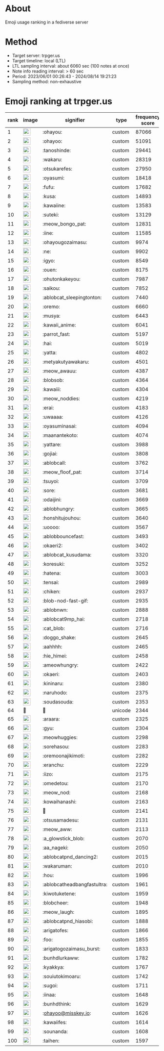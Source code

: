 # About
Emoji usage ranking in a fediverse server

# Method
- Target server: trpger.us
- Target timeline: local (LTL)
- LTL sampling interval: about 6060 sec (100 notes at once)
- Note info reading interval: > 60 sec
- Period: 2023/06/01 00:26:43 - 2024/08/14 19:21:23 
- Sampling method: non-exhaustive

# Emoji ranking at trpger.us

|rank|image|signifier|type|frequency score|
|----|----|----|----|----|
|1|<img height="24" src="https://trpger.us/emoji/ohayou.webp">|:ohayou:|custom|87066|
|2|<img height="24" src="https://trpger.us/emoji/ohayoo.webp">|:ohayoo:|custom|51091|
|3|<img height="24" src="https://trpger.us/emoji/tanoshinde.webp">|:tanoshinde:|custom|29441|
|4|<img height="24" src="https://trpger.us/emoji/wakaru.webp">|:wakaru:|custom|28319|
|5|<img height="24" src="https://trpger.us/emoji/otsukarefes.webp">|:otsukarefes:|custom|27950|
|6|<img height="24" src="https://trpger.us/emoji/oyasumi.webp">|:oyasumi:|custom|18418|
|7|<img height="24" src="https://trpger.us/emoji/fufu.webp">|:fufu:|custom|17682|
|8|<img height="24" src="https://trpger.us/emoji/kusa.webp">|:kusa:|custom|14893|
|9|<img height="24" src="https://trpger.us/emoji/kawaiine.webp">|:kawaiine:|custom|13583|
|10|<img height="24" src="https://trpger.us/emoji/suteki.webp">|:suteki:|custom|13129|
|11|<img height="24" src="https://trpger.us/emoji/meow_bongo_pat.webp">|:meow_bongo_pat:|custom|12831|
|12|<img height="24" src="https://trpger.us/emoji/iine.webp">|:iine:|custom|11585|
|13|<img height="24" src="https://trpger.us/emoji/ohayougozaimasu.webp">|:ohayougozaimasu:|custom|9974|
|14|<img height="24" src="https://trpger.us/emoji/ne.webp">|:ne:|custom|9902|
|15|<img height="24" src="https://trpger.us/emoji/igyo.webp">|:igyo:|custom|8549|
|16|<img height="24" src="https://trpger.us/emoji/ouen.webp">|:ouen:|custom|8175|
|17|<img height="24" src="https://trpger.us/emoji/ohutonkakeyou.webp">|:ohutonkakeyou:|custom|7987|
|18|<img height="24" src="https://trpger.us/emoji/saikou.webp">|:saikou:|custom|7852|
|19|<img height="24" src="https://trpger.us/emoji/ablobcat_sleepingtonton.webp">|:ablobcat_sleepingtonton:|custom|7440|
|20|<img height="24" src="https://trpger.us/emoji/oremo.webp">|:oremo:|custom|6660|
|21|<img height="24" src="https://trpger.us/emoji/musya.webp">|:musya:|custom|6443|
|22|<img height="24" src="https://trpger.us/emoji/kawaii_anime.webp">|:kawaii_anime:|custom|6041|
|23|<img height="24" src="https://trpger.us/emoji/parrot_fast.webp">|:parrot_fast:|custom|5197|
|24|<img height="24" src="https://trpger.us/emoji/hai.webp">|:hai:|custom|5019|
|25|<img height="24" src="https://trpger.us/emoji/yatta.webp">|:yatta:|custom|4802|
|26|<img height="24" src="https://trpger.us/emoji/metyakutyawakaru.webp">|:metyakutyawakaru:|custom|4501|
|27|<img height="24" src="https://trpger.us/emoji/meow_awauu.webp">|:meow_awauu:|custom|4387|
|28|<img height="24" src="https://trpger.us/emoji/blobsob.webp">|:blobsob:|custom|4364|
|29|<img height="24" src="https://trpger.us/emoji/kawaiii.webp">|:kawaiii:|custom|4304|
|30|<img height="24" src="https://trpger.us/emoji/meow_noddies.webp">|:meow_noddies:|custom|4219|
|31|<img height="24" src="https://trpger.us/emoji/erai.webp">|:erai:|custom|4183|
|32|<img height="24" src="https://trpger.us/emoji/uwaaaa.webp">|:uwaaaa:|custom|4126|
|33|<img height="24" src="https://trpger.us/emoji/oyasuminasai.webp">|:oyasuminasai:|custom|4094|
|34|<img height="24" src="https://trpger.us/emoji/maanantekoto.webp">|:maanantekoto:|custom|4074|
|35|<img height="24" src="https://trpger.us/emoji/yattare.webp">|:yattare:|custom|3988|
|36|<img height="24" src="https://trpger.us/emoji/gojiai.webp">|:gojiai:|custom|3808|
|37|<img height="24" src="https://trpger.us/emoji/ablobcall.webp">|:ablobcall:|custom|3762|
|38|<img height="24" src="https://trpger.us/emoji/meow_floof_pat.webp">|:meow_floof_pat:|custom|3714|
|39|<img height="24" src="https://trpger.us/emoji/tsuyoi.webp">|:tsuyoi:|custom|3709|
|40|<img height="24" src="https://trpger.us/emoji/sore.webp">|:sore:|custom|3681|
|41|<img height="24" src="https://trpger.us/emoji/odaijini.webp">|:odaijini:|custom|3669|
|42|<img height="24" src="https://trpger.us/emoji/ablobhungry.webp">|:ablobhungry:|custom|3665|
|43|<img height="24" src="https://trpger.us/emoji/honshitujouhou.webp">|:honshitujouhou:|custom|3640|
|44|<img height="24" src="https://trpger.us/emoji/uoooo.webp">|:uoooo:|custom|3567|
|45|<img height="24" src="https://trpger.us/emoji/ablobbouncefast.webp">|:ablobbouncefast:|custom|3493|
|46|<img height="24" src="https://trpger.us/emoji/okaeri2.webp">|:okaeri2:|custom|3402|
|47|<img height="24" src="https://trpger.us/emoji/ablobcat_kusudama.webp">|:ablobcat_kusudama:|custom|3320|
|48|<img height="24" src="https://trpger.us/emoji/koresuki.webp">|:koresuki:|custom|3252|
|49|<img height="24" src="https://trpger.us/emoji/hatena.webp">|:hatena:|custom|3003|
|50|<img height="24" src="https://trpger.us/emoji/tensai.webp">|:tensai:|custom|2989|
|51|<img height="24" src="https://trpger.us/emoji/chiken.webp">|:chiken:|custom|2937|
|52|<img height="24" src="https://trpger.us/emoji/blob-nod-fast-gif.webp">|:blob-nod-fast-gif:|custom|2935|
|53|<img height="24" src="https://trpger.us/emoji/ablobnwn.webp">|:ablobnwn:|custom|2888|
|54|<img height="24" src="https://trpger.us/emoji/ablobcat9mp_hai.webp">|:ablobcat9mp_hai:|custom|2718|
|55|<img height="24" src="https://trpger.us/emoji/cat_blob.webp">|:cat_blob:|custom|2716|
|56|<img height="24" src="https://trpger.us/emoji/doggo_shake.webp">|:doggo_shake:|custom|2645|
|57|<img height="24" src="https://trpger.us/emoji/aahhhh.webp">|:aahhhh:|custom|2465|
|58|<img height="24" src="https://trpger.us/emoji/hie_himei.webp">|:hie_himei:|custom|2458|
|59|<img height="24" src="https://trpger.us/emoji/ameowhungry.webp">|:ameowhungry:|custom|2422|
|60|<img height="24" src="https://trpger.us/emoji/okaeri.webp">|:okaeri:|custom|2403|
|61|<img height="24" src="https://trpger.us/emoji/kininaru.webp">|:kininaru:|custom|2380|
|62|<img height="24" src="https://trpger.us/emoji/naruhodo.webp">|:naruhodo:|custom|2375|
|63|<img height="24" src="https://trpger.us/emoji/soudasouda.webp">|:soudasouda:|custom|2353|
|64|🍮|🍮|unicode|2344|
|65|<img height="24" src="https://trpger.us/emoji/araara.webp">|:araara:|custom|2325|
|66|<img height="24" src="https://trpger.us/emoji/gyu.webp">|:gyu:|custom|2304|
|67|<img height="24" src="https://trpger.us/emoji/meowhuggies.webp">|:meowhuggies:|custom|2298|
|68|<img height="24" src="https://trpger.us/emoji/sorehasou.webp">|:sorehasou:|custom|2283|
|69|<img height="24" src="https://trpger.us/emoji/oremoonajikimoti.webp">|:oremoonajikimoti:|custom|2282|
|70|<img height="24" src="https://trpger.us/emoji/eranchu.webp">|:eranchu:|custom|2229|
|71|<img height="24" src="https://trpger.us/emoji/iizo.webp">|:iizo:|custom|2175|
|72|<img height="24" src="https://trpger.us/emoji/omedetou.webp">|:omedetou:|custom|2170|
|73|<img height="24" src="https://trpger.us/emoji/meow_nod.webp">|:meow_nod:|custom|2168|
|74|<img height="24" src="https://trpger.us/emoji/kowaihanashi.webp">|:kowaihanashi:|custom|2163|
|75|<img height="24" src="https://trpger.us/emoji/birthday.webp">|:birthday:|custom|2141|
|76|<img height="24" src="https://trpger.us/emoji/otsusamadesu.webp">|:otsusamadesu:|custom|2131|
|77|<img height="24" src="https://trpger.us/emoji/meow_aww.webp">|:meow_aww:|custom|2113|
|78|<img height="24" src="https://trpger.us/emoji/a_glowstick_blob.webp">|:a_glowstick_blob:|custom|2070|
|79|<img height="24" src="https://trpger.us/emoji/aa_nageki.webp">|:aa_nageki:|custom|2050|
|80|<img height="24" src="https://trpger.us/emoji/ablobcatpnd_dancing2.webp">|:ablobcatpnd_dancing2:|custom|2015|
|81|<img height="24" src="https://trpger.us/emoji/wakaruman.webp">|:wakaruman:|custom|2010|
|82|<img height="24" src="https://trpger.us/emoji/hou.webp">|:hou:|custom|1996|
|83|<img height="24" src="https://trpger.us/emoji/ablobcatheadbangfastultra.webp">|:ablobcatheadbangfastultra:|custom|1961|
|84|<img height="24" src="https://trpger.us/emoji/kiwotuketene.webp">|:kiwotuketene:|custom|1959|
|85|<img height="24" src="https://trpger.us/emoji/blobcheer.webp">|:blobcheer:|custom|1948|
|86|<img height="24" src="https://trpger.us/emoji/meow_laugh.webp">|:meow_laugh:|custom|1895|
|87|<img height="24" src="https://trpger.us/emoji/ablobcatpnd_hiasobi.webp">|:ablobcatpnd_hiasobi:|custom|1888|
|88|<img height="24" src="https://trpger.us/emoji/arigatofes.webp">|:arigatofes:|custom|1866|
|89|<img height="24" src="https://trpger.us/emoji/foo.webp">|:foo:|custom|1855|
|90|<img height="24" src="https://trpger.us/emoji/arigatogozaimasu_burst.webp">|:arigatogozaimasu_burst:|custom|1833|
|91|<img height="24" src="https://trpger.us/emoji/bunhdlurkaww.webp">|:bunhdlurkaww:|custom|1782|
|92|<img height="24" src="https://trpger.us/emoji/kyakkya.webp">|:kyakkya:|custom|1767|
|93|<img height="24" src="https://trpger.us/emoji/souiutokimoaru.webp">|:souiutokimoaru:|custom|1742|
|94|<img height="24" src="https://trpger.us/emoji/sugoi.webp">|:sugoi:|custom|1711|
|95|<img height="24" src="https://trpger.us/emoji/iinaa.webp">|:iinaa:|custom|1648|
|96|<img height="24" src="https://trpger.us/emoji/bunhdthink.webp">|:bunhdthink:|custom|1629|
|97|<img height="24" src="https://trpger.us/emoji/ohayoo.webp">|:ohayoo@misskey.io:|custom|1626|
|98|<img height="24" src="https://trpger.us/emoji/kawaiifes.webp">|:kawaiifes:|custom|1614|
|99|<img height="24" src="https://trpger.us/emoji/sounanda.webp">|:sounanda:|custom|1608|
|100|<img height="24" src="https://trpger.us/emoji/taihen.webp">|:taihen:|custom|1597|
